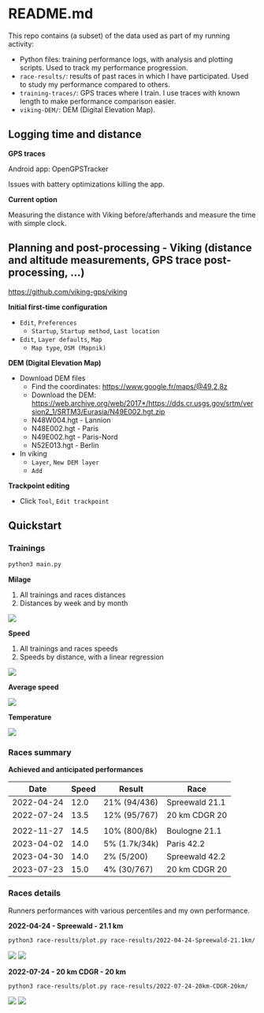 # README.md

This repo contains (a subset) of the data used as part of my running activity:

* Python files: training performance logs, with analysis and plotting scripts.
    Used to track my performance progression.
* `race-results/`: results of past races in which I have participated.
    Used to study my performance compared to others.
* `training-traces/`: GPS traces where I train.
    I use traces with known length to make performance comparison easier.
* `viking-DEM/`: DEM (Digital Elevation Map).

## Logging time and distance

**GPS traces**

Android app: OpenGPSTracker

Issues with battery optimizations killing the app.

**Current option**

Measuring the distance with Viking before/afterhands and measure the time with
simple clock.

## Planning and post-processing - Viking (distance and altitude measurements, GPS trace post-processing, ...)

https://github.com/viking-gps/viking

**Initial first-time configuration**

* `Edit`, `Preferences`
    * `Startup`, `Startup method`, `Last location`
* `Edit`, `Layer defaults`, `Map`
    * `Map type`, `OSM (Mapnik)`

**DEM (Digital Elevation Map)**

* Download DEM files
    * Find the coordinates: https://www.google.fr/maps/@49,2,8z
    * Download the DEM: https://web.archive.org/web/2017*/https://dds.cr.usgs.gov/srtm/version2_1/SRTM3/Eurasia/N49E002.hgt.zip
    * N48W004.hgt - Lannion
    * N48E002.hgt - Paris
    * N49E002.hgt - Paris-Nord
    * N52E013.hgt - Berlin
* In viking
    * `Layer`, `New DEM layer`
    * `Add`

**Trackpoint editing**

* Click `Tool`, `Edit trackpoint`

## Quickstart

### Trainings

```bash
python3 main.py
```

**Milage**

1. All trainings and races distances
2. Distances by week and by month

![](build/trainings-1-milage.png)

**Speed**

1. All trainings and races speeds
2. Speeds by distance, with a linear regression

![](build/trainings-2-speed-prog.png)

**Average speed**

![](build/trainings-3-speed-avg.png)

**Temperature**

![](build/trainings-4-temp.png)

### Races summary

**Achieved and anticipated performances**

| Date       | Speed | Result        | Race            |
|------------|-------|---------------|-----------------|
| 2022-04-24 | 12.0  | 21% (94/436)  | Spreewald 21.1  |
| 2022-07-24 | 13.5  | 12% (95/767)  | 20 km CDGR 20   |
|            |       |               |                 |
| 2022-11-27 | 14.5  | 10% (800/8k)  | Boulogne 21.1   |
| 2023-04-02 | 14.0  | 5% (1.7k/34k) | Paris 42.2      |
| 2023-04-30 | 14.0  | 2% (5/200)    | Spreewald 42.2  |
| 2023-07-23 | 15.0  | 4% (30/767)   | 20 km CDGR 20   |

### Races details

Runners performances with various percentiles and my own performance.

**2022-04-24 - Spreewald - 21.1 km**

```bash
python3 race-results/plot.py race-results/2022-04-24-Spreewald-21.1km/
```

![](build/race-results2022-04-24-Spreewald-21.1km-Figure_1.png)
![](build/race-results2022-04-24-Spreewald-21.1km-Figure_2.png)

**2022-07-24 - 20 km CDGR - 20 km**

```bash
python3 race-results/plot.py race-results/2022-07-24-20km-CDGR-20km/
```

![](build/race-results2022-07-24-20km-CDGR-20km-Figure_1.png)
![](build/race-results2022-07-24-20km-CDGR-20km-Figure_2.png)
